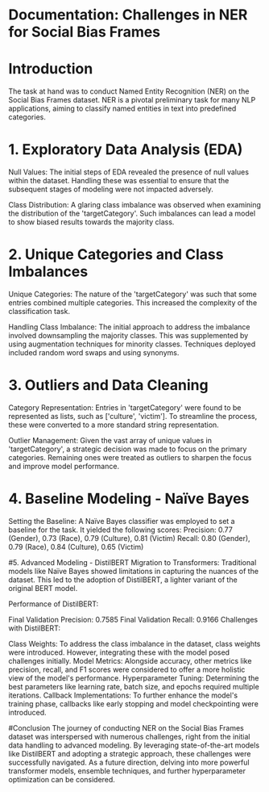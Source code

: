 # Documentation: Challenges in NER for Social Bias Frames
# Introduction
The task at hand was to conduct Named Entity Recognition (NER) on the Social Bias Frames dataset. NER is a pivotal preliminary task for many NLP applications, aiming to classify named entities in text into predefined categories.

# 1.  Exploratory Data Analysis (EDA)
Null Values: The initial steps of EDA revealed the presence of null values within the dataset. Handling these was essential to ensure that the subsequent stages of modeling were not impacted adversely.

Class Distribution: A glaring class imbalance was observed when examining the distribution of the 'targetCategory'. Such imbalances can lead a model to show biased results towards the majority class.

# 2. Unique Categories and Class Imbalances
Unique Categories: The nature of the 'targetCategory' was such that some entries combined multiple categories. This increased the complexity of the classification task.

Handling Class Imbalance: The initial approach to address the imbalance involved downsampling the majority classes. This was supplemented by using augmentation techniques for minority classes. Techniques deployed included random word swaps and using synonyms.

# 3. Outliers and Data Cleaning
Category Representation: Entries in 'targetCategory' were found to be represented as lists, such as ['culture', 'victim']. To streamline the process, these were converted to a more standard string representation.

Outlier Management: Given the vast array of unique values in 'targetCategory', a strategic decision was made to focus on the primary categories. Remaining ones were treated as outliers to sharpen the focus and improve model performance.

# 4. Baseline Modeling - Naïve Bayes
Setting the Baseline: A Naïve Bayes classifier was employed to set a baseline for the task. It yielded the following scores:
Precision: 0.77 (Gender), 0.73 (Race), 0.79 (Culture), 0.81 (Victim)
Recall: 0.80 (Gender), 0.79 (Race), 0.84 (Culture), 0.65 (Victim)


#5. Advanced Modeling - DistilBERT
Migration to Transformers: Traditional models like Naïve Bayes showed limitations in capturing the nuances of the dataset. This led to the adoption of DistilBERT, a lighter variant of the original BERT model.

Performance of DistilBERT:

Final Validation Precision: 0.7585
Final Validation Recall: 0.9166
Challenges with DistilBERT:

Class Weights: To address the class imbalance in the dataset, class weights were introduced. However, integrating these with the model posed challenges initially.
Model Metrics: Alongside accuracy, other metrics like precision, recall, and F1 scores were considered to offer a more holistic view of the model's performance.
Hyperparameter Tuning: Determining the best parameters like learning rate, batch size, and epochs required multiple iterations.
Callback Implementations: To further enhance the model's training phase, callbacks like early stopping and model checkpointing were introduced.


#Conclusion
The journey of conducting NER on the Social Bias Frames dataset was interspersed with numerous challenges, right from the initial data handling to advanced modeling. By leveraging state-of-the-art models like DistilBERT and adopting a strategic approach, these challenges were successfully navigated. As a future direction, delving into more powerful transformer models, ensemble techniques, and further hyperparameter optimization can be considered.
